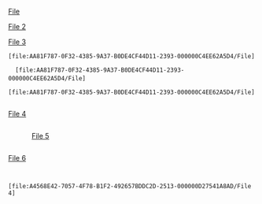 <a href='assets/File'>File</a>

<a href='assets/File%202'>File 2</a>

<a href='assets/File%203'>File 3</a>

``` 
[file:AA81F787-0F32-4385-9A37-B0DE4CF44D11-2393-000000C4EE62A5D4/File]
```


`  `  ` [file:AA81F787-0F32-4385-9A37-B0DE4CF44D11-2393-000000C4EE62A5D4/File] `  `  `

```
[file:AA81F787-0F32-4385-9A37-B0DE4CF44D11-2393-000000C4EE62A5D4/File]
```



``` 
``` 
<a href='assets/File%204'>File 4</a>
```
```


`  `  ` `  `  ` <a href='assets/File%205'>File 5</a> `  `  ` `  `  `


```
```
<a href='assets/File%206'>File 6</a>
```
```


``` 
``` 
``` 
[file:A4568E42-7057-4F78-B1F2-492657BDDC2D-2513-000000D27541A8AD/File 4]
```
```
```